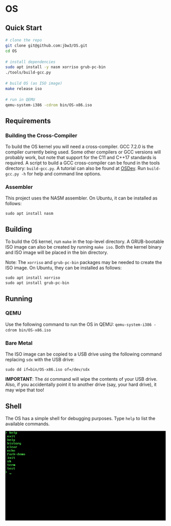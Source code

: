# OS


## Quick Start

```sh
# clone the repo
git clone git@github.com:jbw3/OS.git
cd OS

# install dependencies
sudo apt install -y nasm xorriso grub-pc-bin
./tools/build-gcc.py

# build OS (as ISO image)
make release iso

# run in QEMU
qemu-system-i386 -cdrom bin/OS-x86.iso
```


## Requirements

### Building the Cross-Compiler

To build the OS kernel you will need a cross-compiler.
GCC 7.2.0 is the compiler currently being used.
Some other compilers or GCC versions will probably work, but note that support for the C11 and C++17 standards is required.
A script to build a GCC cross-compiler can be found in the tools directory: `build-gcc.py`.
A tutorial can also be found at [OSDev](http://wiki.osdev.org/GCC_Cross-Compiler).
Run `build-gcc.py -h` for help and command line options.

### Assembler

This project uses the NASM assembler.
On Ubuntu, it can be installed as follows:
```
sudo apt install nasm
```


## Building

To build the OS kernel, run `make` in the top-level directory. A GRUB-bootable ISO image can also be created by running `make iso`. Both the kernel binary and ISO image will be placed in the bin directory.

Note: The `xorriso` and `grub-pc-bin` packages may be needed to create the ISO image.
On Ubuntu, they can be installed as follows:
```
sudo apt install xorriso
sudo apt install grub-pc-bin
```


## Running

### QEMU

Use the following command to run the OS in QEMU:
`qemu-system-i386 -cdrom bin/OS-x86.iso`

### Bare Metal

The ISO image can be copied to a USB drive using the following command replacing `sdx` with the USB drive:

```
sudo dd if=bin/OS-x86.iso of=/dev/sdx
```

**IMPORTANT**: The `dd` command will wipe the contents of your USB drive. Also, if you accidentally point it to another drive (say, your hard drive), it may wipe that too!


## Shell

The OS has a simple shell for debugging purposes. Type `help` to list the available commands.

![help command](./doc/screenShots/shell-help.png "help command")
